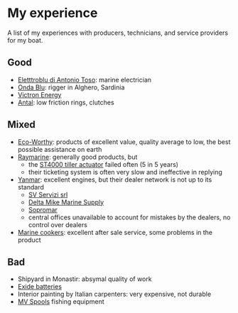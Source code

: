 # My experience

A list of my experiences with producers, technicians, and service providers for my boat.

## Good

- [Eletttroblu di Antonio Toso](http://www.elettroblu.com/): marine electrician
- [Onda Blu](https://www.ondablumare.it/): rigger in Alghero, Sardinia
- [Victron Energy](https://www.victronenergy.com/)
- [Antal](https://www.antal.it/): low friction rings, clutches

## Mixed

- [Eco-Worthy](https://www.eco-worthy.com/): products of excellent value, quality average to low, the best possible assistance on earth
- [Raymarine](https://www.raymarine.com): generally good products, but 
  * the [ST4000 tiller actuator](https://www.raymarine.com/en-us/our-products/boat-autopilots/autopilot-drive-units/cockpit-tiller-drive) failed often (5 in 5 years)
  * their ticketing system is often very slow and ineffective in replying
- [Yanmar](https://www.yanmar.com/): excellent engines, but their dealer network is not up to its standard
  * [SV Servizi srl](https://svservizi.eu/)
  * [Delta Mike Marine Supply](https://www.dmmarinesupply.com/)
  * [Sopromar](https://www.sopromar.com/)
  * central offices unavailable to account for mistakes by the dealers, no control over dealers
- [Marine cookers](https://www.techimpex.tv/): excellent after sale service, some problems in the product

## Bad

- Shipyard in Monastir: absymal quality of work
- [Exide batteries](https://www.exidegroup.com)
- Interior painting by Italian carpenters: very expensive, not durable
- [MV Spools](https://www.mvspools.com/) fishing equipment 
